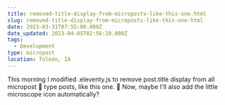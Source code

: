 ```yaml
---
title: removed-title-display-from-microposts-like-this-one.html
slug: removed-title-display-from-microposts-like-this-one-html
date: 2023-03-31T07:55:00.000Z
date_updated: 2023-04-05T02:56:28.000Z
tags: 
  - Development
type: micropost
location: Toledo, IA
---
```


This morning I modified .eleventy.js to remove post.title display from all micropost 🔬 type posts, like this one. 🙂 Now, maybe I'll also add the little microscope icon automatically?
